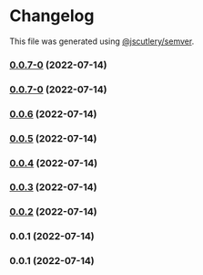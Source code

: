 # Changelog

This file was generated using [@jscutlery/semver](https://github.com/jscutlery/semver).

### [0.0.7-0](https://github.com/yurikrupnik/nx-go-playground/compare/my_rust_app-0.0.6...my_rust_app-0.0.7-0) (2022-07-14)

### [0.0.7-0](https://github.com/yurikrupnik/nx-go-playground/compare/my_rust_app-0.0.6...my_rust_app-0.0.7-0) (2022-07-14)

### [0.0.6](https://github.com/yurikrupnik/nx-go-playground/compare/my_rust_app-0.0.5...my_rust_app-0.0.6) (2022-07-14)

### [0.0.5](https://github.com/yurikrupnik/nx-go-playground/compare/my_rust_app-0.0.4...my_rust_app-0.0.5) (2022-07-14)

### [0.0.4](https://github.com/yurikrupnik/nx-go-playground/compare/my_rust_app-0.0.3...my_rust_app-0.0.4) (2022-07-14)

### [0.0.3](https://github.com/yurikrupnik/nx-go-playground/compare/my_rust_app-0.0.2...my_rust_app-0.0.3) (2022-07-14)

### [0.0.2](https://github.com/yurikrupnik/nx-go-playground/compare/my_rust_app-0.0.1...my_rust_app-0.0.2) (2022-07-14)

### 0.0.1 (2022-07-14)

### 0.0.1 (2022-07-14)
